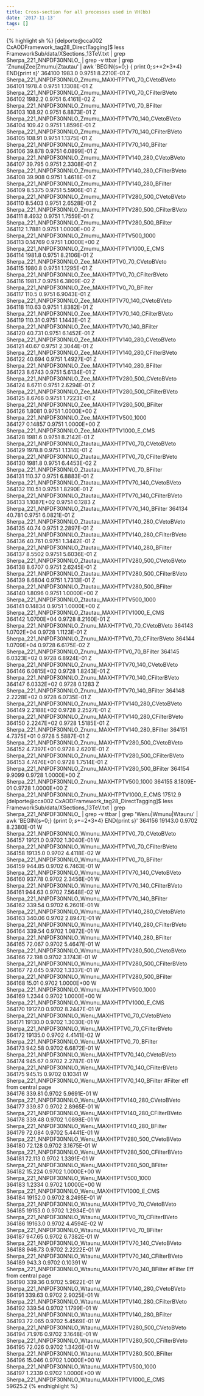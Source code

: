 ```yaml
---
title: Cross-section for all processes used in VH(bb)
date: '2017-11-13'
tags: []
---
```

{% highlight sh %}
[delporte@cca002 CxAODFramework_tag28_DirectTagging]$ less FrameworkSub/data/XSections_13TeV.txt | grep Sherpa_221_NNPDF30NNLO_ | grep -v ttbar | grep 'Znunu\|Zee\|Zmumu\|Ztautau' | awk 'BEGIN{s=0;} {
print $0; s+=$2*$3*$4} END{print s}'
364100  1983.0      0.9751   8.2210E-01   Z                 Sherpa_221_NNPDF30NNLO_Zmumu_MAXHTPTV0_70_CVetoBVeto         
364101  1978.4      0.9751   1.1308E-01   Z                 Sherpa_221_NNPDF30NNLO_Zmumu_MAXHTPTV0_70_CFilterBVeto       
364102  1982.2      0.9751   6.4161E-02   Z                 Sherpa_221_NNPDF30NNLO_Zmumu_MAXHTPTV0_70_BFilter            
364103  108.92      0.9751   6.8873E-01   Z                 Sherpa_221_NNPDF30NNLO_Zmumu_MAXHTPTV70_140_CVetoBVeto       
364104  109.42      0.9751   1.8596E-01   Z                 Sherpa_221_NNPDF30NNLO_Zmumu_MAXHTPTV70_140_CFilterBVeto     
364105  108.91      0.9751   1.1375E-01   Z                 Sherpa_221_NNPDF30NNLO_Zmumu_MAXHTPTV70_140_BFilter          
364106  39.878      0.9751   6.0899E-01   Z                 Sherpa_221_NNPDF30NNLO_Zmumu_MAXHTPTV140_280_CVetoBVeto      
364107  39.795      0.9751   2.3308E-01   Z                 Sherpa_221_NNPDF30NNLO_Zmumu_MAXHTPTV140_280_CFilterBVeto    
364108  39.908      0.9751   1.4618E-01   Z                 Sherpa_221_NNPDF30NNLO_Zmumu_MAXHTPTV140_280_BFilter         
364109  8.5375      0.9751   5.5906E-01   Z                 Sherpa_221_NNPDF30NNLO_Zmumu_MAXHTPTV280_500_CVetoBVeto      
364110  8.5403      0.9751   2.6528E-01   Z                 Sherpa_221_NNPDF30NNLO_Zmumu_MAXHTPTV280_500_CFilterBVeto    
364111  8.4932      0.9751   1.7559E-01   Z                 Sherpa_221_NNPDF30NNLO_Zmumu_MAXHTPTV280_500_BFilter         
364112  1.7881      0.9751   1.0000E+00   Z                 Sherpa_221_NNPDF30NNLO_Zmumu_MAXHTPTV500_1000                
364113  0.14769     0.9751   1.0000E+00   Z                 Sherpa_221_NNPDF30NNLO_Zmumu_MAXHTPTV1000_E_CMS              
364114  1981.8      0.9751   8.2106E-01   Z                 Sherpa_221_NNPDF30NNLO_Zee_MAXHTPTV0_70_CVetoBVeto           
364115  1980.8      0.9751   1.1295E-01   Z                 Sherpa_221_NNPDF30NNLO_Zee_MAXHTPTV0_70_CFilterBVeto         
364116  1981.7      0.9751   6.3809E-02   Z                 Sherpa_221_NNPDF30NNLO_Zee_MAXHTPTV0_70_BFilter              
364117  110.5       0.9751   6.9043E-01   Z                 Sherpa_221_NNPDF30NNLO_Zee_MAXHTPTV70_140_CVetoBVeto         
364118  110.63      0.9751   1.8382E-01   Z                 Sherpa_221_NNPDF30NNLO_Zee_MAXHTPTV70_140_CFilterBVeto       
364119  110.31      0.9751   1.1443E-01   Z                 Sherpa_221_NNPDF30NNLO_Zee_MAXHTPTV70_140_BFilter            
364120  40.731      0.9751   6.1452E-01   Z                 Sherpa_221_NNPDF30NNLO_Zee_MAXHTPTV140_280_CVetoBVeto        
364121  40.67       0.9751   2.3044E-01   Z                 Sherpa_221_NNPDF30NNLO_Zee_MAXHTPTV140_280_CFilterBVeto      
364122  40.694      0.9751   1.4927E-01   Z                 Sherpa_221_NNPDF30NNLO_Zee_MAXHTPTV140_280_BFilter           
364123  8.6743      0.9751   5.6134E-01   Z                 Sherpa_221_NNPDF30NNLO_Zee_MAXHTPTV280_500_CVetoBVeto        
364124  8.6711      0.9751   2.6294E-01   Z                 Sherpa_221_NNPDF30NNLO_Zee_MAXHTPTV280_500_CFilterBVeto      
364125  8.6766      0.9751   1.7223E-01   Z                 Sherpa_221_NNPDF30NNLO_Zee_MAXHTPTV280_500_BFilter           
364126  1.8081      0.9751   1.0000E+00   Z                 Sherpa_221_NNPDF30NNLO_Zee_MAXHTPTV500_1000                  
364127  0.14857     0.9751   1.0000E+00   Z                 Sherpa_221_NNPDF30NNLO_Zee_MAXHTPTV1000_E_CMS                
364128  1981.6      0.9751   8.2142E-01   Z                 Sherpa_221_NNPDF30NNLO_Ztautau_MAXHTPTV0_70_CVetoBVeto       
364129  1978.8      0.9751   1.1314E-01   Z                 Sherpa_221_NNPDF30NNLO_Ztautau_MAXHTPTV0_70_CFilterBVeto     
364130  1981.8      0.9751   6.4453E-02   Z                 Sherpa_221_NNPDF30NNLO_Ztautau_MAXHTPTV0_70_BFilter          
364131  110.37      0.9751   6.8883E-01   Z                 Sherpa_221_NNPDF30NNLO_Ztautau_MAXHTPTV70_140_CVetoBVeto     
364132  110.51      0.9751   1.8290E-01   Z                 Sherpa_221_NNPDF30NNLO_Ztautau_MAXHTPTV70_140_CFilterBVeto   
364133  1.1087E+02  0.9751   0.1283       Z                 Sherpa_221_NNPDF30NNLO_Ztautau_MAXHTPTV70_140_BFilter
364134  40.781      0.9751   6.0821E-01   Z                 Sherpa_221_NNPDF30NNLO_Ztautau_MAXHTPTV140_280_CVetoBVeto    
364135  40.74       0.9751   2.2897E-01   Z                 Sherpa_221_NNPDF30NNLO_Ztautau_MAXHTPTV140_280_CFilterBVeto  
364136  40.761      0.9751   1.3442E-01   Z                 Sherpa_221_NNPDF30NNLO_Ztautau_MAXHTPTV140_280_BFilter       
364137  8.5502      0.9751   5.6036E-01   Z                 Sherpa_221_NNPDF30NNLO_Ztautau_MAXHTPTV280_500_CVetoBVeto    
364138  8.6707      0.9751   2.6245E-01   Z                 Sherpa_221_NNPDF30NNLO_Ztautau_MAXHTPTV280_500_CFilterBVeto  
364139  8.6804      0.9751   1.7313E-01   Z                 Sherpa_221_NNPDF30NNLO_Ztautau_MAXHTPTV280_500_BFilter       
364140  1.8096      0.9751   1.0000E+00   Z                 Sherpa_221_NNPDF30NNLO_Ztautau_MAXHTPTV500_1000              
364141  0.14834     0.9751   1.0000E+00   Z                 Sherpa_221_NNPDF30NNLO_Ztautau_MAXHTPTV1000_E_CMS            
364142      1.0700E+04       0.9728       8.2160E-01      Z            Sherpa_221_NNPDF30NNLO_Znunu_MAXHTPTV0_70_CVetoBVeto
364143      1.0702E+04       0.9728       1.1123E-01      Z            Sherpa_221_NNPDF30NNLO_Znunu_MAXHTPTV0_70_CFilterBVeto
364144      1.0709E+04       0.9728       6.6175E-02      Z            Sherpa_221_NNPDF30NNLO_Znunu_MAXHTPTV0_70_BFilter
364145      6.0323E+02       0.9728       6.8924E-01      Z            Sherpa_221_NNPDF30NNLO_Znunu_MAXHTPTV70_140_CVetoBVeto
364146      6.0815E+02       0.9728       1.8243E-01      Z            Sherpa_221_NNPDF30NNLO_Znunu_MAXHTPTV70_140_CFilterBVeto
364147      6.0332E+02       0.9728       0.1283          Z            Sherpa_221_NNPDF30NNLO_Znunu_MAXHTPTV70_140_BFilter
364148      2.2228E+02       0.9728       6.0735E-01      Z            Sherpa_221_NNPDF30NNLO_Znunu_MAXHTPTV140_280_CVetoBVeto
364149      2.2188E+02       0.9728       2.2527E-01      Z            Sherpa_221_NNPDF30NNLO_Znunu_MAXHTPTV140_280_CFilterBVeto
364150      2.2247E+02       0.9728       1.5185E-01      Z            Sherpa_221_NNPDF30NNLO_Znunu_MAXHTPTV140_280_BFilter
364151      4.7375E+01       0.9728       5.5887E-01      Z            Sherpa_221_NNPDF30NNLO_Znunu_MAXHTPTV280_500_CVetoBVeto
364152      4.7397E+01       0.9728       2.6201E-01      Z            Sherpa_221_NNPDF30NNLO_Znunu_MAXHTPTV280_500_CFilterBVeto
364153      4.7476E+01       0.9728       1.7514E-01      Z            Sherpa_221_NNPDF30NNLO_Znunu_MAXHTPTV280_500_BFilter
364154      9.9099           0.9728       1.0000E+00      Z            Sherpa_221_NNPDF30NNLO_Znunu_MAXHTPTV500_1000
364155      8.1809E-01       0.9728       1.0000E+00      Z            Sherpa_221_NNPDF30NNLO_Znunu_MAXHTPTV1000_E_CMS
17512.9
[delporte@cca002 CxAODFramework_tag28_DirectTagging]$ less FrameworkSub/data/XSections_13TeV.txt | grep Sherpa_221_NNPDF30NNLO_ | grep -v ttbar | grep 'Wenu\|Wmunu\|Wtaunu' | awk 'BEGIN{s=0;} {print $0; s+=$2*$3*$4} END{print s}'
364156  19143.0     0.9702   8.2380E-01   W                 Sherpa_221_NNPDF30NNLO_Wmunu_MAXHTPTV0_70_CVetoBVeto         
364157  19121.0     0.9702   1.3040E-01   W                 Sherpa_221_NNPDF30NNLO_Wmunu_MAXHTPTV0_70_CFilterBVeto       
364158  19135.0     0.9702   4.4118E-02   W                 Sherpa_221_NNPDF30NNLO_Wmunu_MAXHTPTV0_70_BFilter            
364159  944.85      0.9702   6.7463E-01   W                 Sherpa_221_NNPDF30NNLO_Wmunu_MAXHTPTV70_140_CVetoBVeto       
364160  937.78      0.9702   2.3456E-01   W                 Sherpa_221_NNPDF30NNLO_Wmunu_MAXHTPTV70_140_CFilterBVeto     
364161  944.63      0.9702   7.5648E-02   W                 Sherpa_221_NNPDF30NNLO_Wmunu_MAXHTPTV70_140_BFilter          
364162  339.54      0.9702   6.2601E-01   W                 Sherpa_221_NNPDF30NNLO_Wmunu_MAXHTPTV140_280_CVetoBVeto      
364163  340.06      0.9702   2.8947E-01   W                 Sherpa_221_NNPDF30NNLO_Wmunu_MAXHTPTV140_280_CFilterBVeto    
364164  339.54      0.9702   1.0872E-01   W                 Sherpa_221_NNPDF30NNLO_Wmunu_MAXHTPTV140_280_BFilter         
364165  72.067      0.9702   5.4647E-01   W                 Sherpa_221_NNPDF30NNLO_Wmunu_MAXHTPTV280_500_CVetoBVeto      
364166  72.198      0.9702   3.1743E-01   W                 Sherpa_221_NNPDF30NNLO_Wmunu_MAXHTPTV280_500_CFilterBVeto    
364167  72.045      0.9702   1.3337E-01   W                 Sherpa_221_NNPDF30NNLO_Wmunu_MAXHTPTV280_500_BFilter         
364168  15.01       0.9702   1.0000E+00   W                 Sherpa_221_NNPDF30NNLO_Wmunu_MAXHTPTV500_1000                
364169  1.2344      0.9702   1.0000E+00   W                 Sherpa_221_NNPDF30NNLO_Wmunu_MAXHTPTV1000_E_CMS              
364170  19127.0     0.9702   8.2447E-01   W                 Sherpa_221_NNPDF30NNLO_Wenu_MAXHTPTV0_70_CVetoBVeto          
364171  19130.0     0.9702   1.3030E-01   W                 Sherpa_221_NNPDF30NNLO_Wenu_MAXHTPTV0_70_CFilterBVeto        
364172  19135.0     0.9702   4.4141E-02   W                 Sherpa_221_NNPDF30NNLO_Wenu_MAXHTPTV0_70_BFilter             
364173  942.58      0.9702   6.6872E-01   W                 Sherpa_221_NNPDF30NNLO_Wenu_MAXHTPTV70_140_CVetoBVeto        
364174  945.67      0.9702   2.2787E-01   W                 Sherpa_221_NNPDF30NNLO_Wenu_MAXHTPTV70_140_CFilterBVeto      
364175  945.15      0.9702   0.10341      W                 Sherpa_221_NNPDF30NNLO_Wenu_MAXHTPTV70_140_BFilter  #Filter eff from central page          
364176  339.81      0.9702   5.9691E-01   W                 Sherpa_221_NNPDF30NNLO_Wenu_MAXHTPTV140_280_CVetoBVeto       
364177  339.87      0.9702   2.8965E-01   W                 Sherpa_221_NNPDF30NNLO_Wenu_MAXHTPTV140_280_CFilterBVeto     
364178  339.48      0.9702   1.0898E-01   W                 Sherpa_221_NNPDF30NNLO_Wenu_MAXHTPTV140_280_BFilter          
364179  72.084      0.9702   5.4441E-01   W                 Sherpa_221_NNPDF30NNLO_Wenu_MAXHTPTV280_500_CVetoBVeto       
364180  72.128      0.9702   3.1675E-01   W                 Sherpa_221_NNPDF30NNLO_Wenu_MAXHTPTV280_500_CFilterBVeto     
364181  72.113      0.9702   1.3391E-01   W                 Sherpa_221_NNPDF30NNLO_Wenu_MAXHTPTV280_500_BFilter          
364182  15.224      0.9702   1.0000E+00   W                 Sherpa_221_NNPDF30NNLO_Wenu_MAXHTPTV500_1000                 
364183  1.2334      0.9702   1.0000E+00   W                 Sherpa_221_NNPDF30NNLO_Wenu_MAXHTPTV1000_E_CMS               
364184  19152.0     0.9702   8.2495E-01   W                 Sherpa_221_NNPDF30NNLO_Wtaunu_MAXHTPTV0_70_CVetoBVeto        
364185  19153.0     0.9702   1.2934E-01   W                 Sherpa_221_NNPDF30NNLO_Wtaunu_MAXHTPTV0_70_CFilterBVeto      
364186  19163.0     0.9702   4.4594E-02   W                 Sherpa_221_NNPDF30NNLO_Wtaunu_MAXHTPTV0_70_BFilter           
364187  947.65      0.9702   6.7382E-01   W                 Sherpa_221_NNPDF30NNLO_Wtaunu_MAXHTPTV70_140_CVetoBVeto      
364188  946.73      0.9702   2.2222E-01   W                 Sherpa_221_NNPDF30NNLO_Wtaunu_MAXHTPTV70_140_CFilterBVeto    
364189  943.3       0.9702   0.10391      W                 Sherpa_221_NNPDF30NNLO_Wtaunu_MAXHTPTV70_140_BFilter  #Filter Eff from central page       
364190  339.36      0.9702   5.9622E-01   W                 Sherpa_221_NNPDF30NNLO_Wtaunu_MAXHTPTV140_280_CVetoBVeto     
364191  339.63      0.9702   2.9025E-01   W                 Sherpa_221_NNPDF30NNLO_Wtaunu_MAXHTPTV140_280_CFilterBVeto   
364192  339.54      0.9702   1.1799E-01   W                 Sherpa_221_NNPDF30NNLO_Wtaunu_MAXHTPTV140_280_BFilter        
364193  72.065      0.9702   5.4569E-01   W                 Sherpa_221_NNPDF30NNLO_Wtaunu_MAXHTPTV280_500_CVetoBVeto     
364194  71.976      0.9702   3.1648E-01   W                 Sherpa_221_NNPDF30NNLO_Wtaunu_MAXHTPTV280_500_CFilterBVeto   
364195  72.026      0.9702   1.3426E-01   W                 Sherpa_221_NNPDF30NNLO_Wtaunu_MAXHTPTV280_500_BFilter        
364196  15.046      0.9702   1.0000E+00   W                 Sherpa_221_NNPDF30NNLO_Wtaunu_MAXHTPTV500_1000               
364197  1.2339      0.9702   1.0000E+00   W                 Sherpa_221_NNPDF30NNLO_Wtaunu_MAXHTPTV1000_E_CMS             
59625.2
{% endhighlight %}

